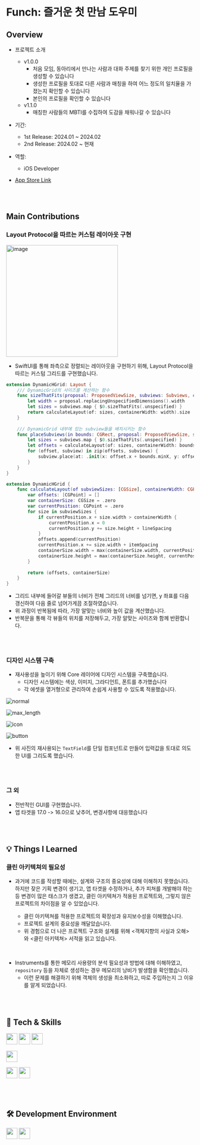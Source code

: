 # Funch: 즐거운 첫 만남 도우미

## Overview
- 프로젝트 소개
  - v1.0.0
    - 처음 모임, 동아리에서 만나는 사람과 대화 주제를 찾기 위한 개인 프로필을 생성할 수 있습니다
    - 생성한 프로필을 토대로 다른 사람과 매칭을 하여 어느 정도의 일치율을 가졌는지 확인할 수 있습니다
    - 본인의 프로필을 확인할 수 있습니다
  - v1.1.0
    - 매칭한 사람들의 MBTI를 수집하여 도감을 채워나갈 수 있습니다

- 기간:
  - 1st Release: 2024.01 ~ 2024.02
  - 2nd Release: 2024.02 ~ 현재
- 역할:
  - iOS Developer
 
- [App Store Link](https://apps.apple.com/kr/app/%ED%99%A9%EA%B8%88%ED%8E%80%EC%B9%98/id6478166971)

<br>

<br>

## Main Contributions
### Layout Protocol을 따르는 커스텀 레이아웃 구현

<img width="300" alt="image" src="https://github.com/seongmin221/funch-portfolio/assets/72431640/99ff1639-d1eb-4821-b453-1a5675cf6b74">

- SwiftUI를 통해 좌측으로 정렬되는 레이아웃을 구현하기 위해, Layout Protocol을 따르는 커스텀 그리드를 구현했습니다.

```swift
extension DynamicHGrid: Layout {
    /// DynamicGrid의 사이즈를 계산하는 함수
    func sizeThatFits(proposal: ProposedViewSize, subviews: Subviews, cache: inout ()) -> CGSize {
        let width = proposal.replacingUnspecifiedDimensions().width
        let sizes = subviews.map { $0.sizeThatFits(.unspecified) }
        return calculateLayout(of: sizes, containerWidth: width).size
    }
    
    /// DynamicGrid 내부에 있는 subview들을 배치시키는 함수
    func placeSubviews(in bounds: CGRect, proposal: ProposedViewSize, subviews: Subviews, cache: inout ()) {
        let sizes = subviews.map { $0.sizeThatFits(.unspecified) }
        let offsets = calculateLayout(of: sizes, containerWidth: bounds.width).offsets
        for (offset, subview) in zip(offsets, subviews) {
            subview.place(at: .init(x: offset.x + bounds.minX, y: offset.y + bounds.minY), proposal: .unspecified)
        }
    }
}
```

```swift
extension DynamicHGrid {
    func calculateLayout(of subviewSizes: [CGSize], containerWidth: CGFloat) -> (offsets: [CGPoint], size: CGSize) {
        var offsets: [CGPoint] = []
        var containerSize: CGSize = .zero
        var currentPosition: CGPoint = .zero
        for size in subviewSizes {
            if currentPosition.x + size.width > containerWidth {
                currentPosition.x = 0
                currentPosition.y += size.height + lineSpacing
            }
            offsets.append(currentPosition)
            currentPosition.x += size.width + itemSpacing
            containerSize.width = max(containerSize.width, currentPosition.x)
            containerSize.height = max(containerSize.height, currentPosition.y + size.height)
        }
        
        return (offsets, containerSize)
    }
}
```

- 그리드 내부에 들어갈 뷰들의 너비가 전체 그리드의 너비를 넘기면, y 좌표를 다음 갱신하여 다음 줄로 넘어가게끔 조절하였습니다.
- 위 과정이 반복됨에 따라, 가장 알맞는 너비와 높이 값을 계산했습니다.
- 반복문을 통해 각 뷰들의 위치를 저장해두고, 가장 알맞는 사이즈와 함께 반환합니다.


<br>

<br>

### 디자인 시스템 구축

- 재사용성을 높이기 위해 Core 레이어에 디자인 시스템을 구축했습니다.
  - 디자인 시스템에는 색상, 이미지, 그라디언트, 폰트를 추가했습니다
  - 각 에셋을 열거형으로 관리하여 손쉽게 사용할 수 있도록 적용했습니다.

![normal](https://github.com/seongmin221/funch-portfolio/assets/72431640/27a4f820-6a56-4a18-a237-25d7a66853d0)

![max_length](https://github.com/seongmin221/funch-portfolio/assets/72431640/19b4adf2-279e-4ed6-843a-2f5fe6e8afe4)

![icon](https://github.com/seongmin221/funch-portfolio/assets/72431640/cdd3dd15-f7b5-4e4d-b6fa-df4a8fc19a1f)

![button](https://github.com/seongmin221/funch-portfolio/assets/72431640/7c657981-bee9-45e8-a140-aebb2f01c26a)

- 위 사진의 재사용되는 `TextField`를 단일 컴포넌트로 만들어 입력값을 토대로 의도한 UI를 그리도록 했습니다.


<br>

<br>


### 그 외

- 전반적인 GUI를 구현했습니다.
- 앱 타겟을 17.0 -> 16.0으로 낮추어, 변경사항에 대응했습니다


<br>

<br>

## 💡 Things I Learned

### 클린 아키텍쳐의 필요성

- 과거에 코드를 작성할 때에는, 설계와 구조의 중요성에 대해 이해하지 못했습니다. 하지만 잦은 기획 변경이 생기고, 앱 타겟을 수정하거나, 추가 피쳐를 개발해야 하는 등 변경이 많은 태스크가 생겼고, 클린 아키텍쳐가 적용된 프로젝트와, 그렇지 않은 프로젝트의 차이점을 알 수 있었습니다.
  
  - 클린 아키텍쳐를 적용한 프로젝트의 확장성과 유지보수성을 이해했습니다.
  - 프로젝트 설계의 중요성을 깨달았습니다.
  - 위 경험으로 더 나은 프로젝트 구조와 설계를 위해 <객체지향의 사실과 오해>와 <클린 아키텍쳐> 서적을 읽고 있습니다.

<br>

- Instruments를 통한 메모리 사용량의 분석 필요성과 방법에 대해 이해하였고, `repository` 등을 자체로 생성하는 경우 메모리의 낭비가 발생함을 확인했습니다.
  - 이런 문제를 해결하기 위해 객체의 생성을 최소화하고, 따로 주입하는지 그 이유를 알게 되었습니다.


<br>

<br>

## 🔩 Tech & Skills

<img src="https://img.shields.io/badge/SwiftUI-blue" height="30"> <img src="https://img.shields.io/badge/Combine-blue" height="30"> <img src="https://img.shields.io/badge/CleanArchitecture-blue" height="30"> 

<img src="https://img.shields.io/badge/Figma-orange" height="30">

<img src="https://img.shields.io/badge/Discord-yellow" height="30"> <img src="https://img.shields.io/badge/Notion-yellow" height="30">

<br>

<br>


## 🛠 Development Environment

<img src="https://img.shields.io/badge/iOS-16+-white" height="30"> <img src="https://img.shields.io/badge/Xcode-15.2-blue" height="30">



